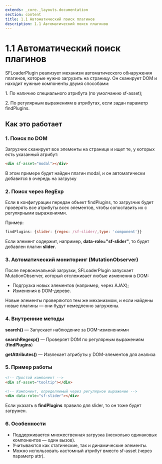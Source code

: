 ```yaml
---
extends: _core._layouts.documentation
section: content
title: 1.1 Автоматический поиск плагинов
description: 1.1 Автоматический поиск плагинов
---
```


# 1.1 Автоматический поиск плагинов

SFLoaderPlugin реализует механизм автоматического обнаружения плагинов, которые нужно загрузить на страницу. Он
сканирует DOM и находит нужные компоненты двумя способами:

1\. По наличию специального атрибута (по умолчанию sf-asset);

2\. По регулярным выражениям в атрибутах, если задан параметр findPlugins.

## Как это работает

### 1. Поиск по DOM

Загрузчик сканирует все элементы на странице и ищет те, у которых есть указанный атрибут:

```html
<div sf-asset="modal"></div>
```


В этом примере будет найден плагин modal, и он автоматически добавится в очередь на загрузку

### 2. Поиск через RegExp

Если в конфигурации передан объект findPlugins, то загрузчик будет проверять все атрибуты всех элементов, чтобы
сопоставить их с регулярными выражениями.

Пример:

```js
findPlugins: {slider: {regex: /sf-slider/,type: 'component'}}
```

Если элемент содержит, например, **data-role="sf-slider"**, то будет добавлен плагин **slider**.

### 3. Автоматический мониторинг (MutationObserver)

После первоначальной загрузки, SFLoaderPlugin запускает MutationObserver, который отслеживает любые изменения в DOM:

* Подгрузка новых элементов (например, через AJAX);
* Изменения в DOM-дереве.

Новые элементы проверяются тем же механизмом, и если найдены новые плагины — они будут немедленно загружены.

### 4. Внутренние методы

**search()** — Запускает наблюдение за DOM-изменениями

**searchRegexp()** — Проверяет DOM по регулярным выражениям (**findPlugins**)

**getAttributes()** — Извлекает атрибуты у DOM-элементов для анализа

### 5. Пример работы

```html
<!-- Простой компонент -->
<div sf-asset="tooltip"></div>

<!-- Компонент, определяемый через регулярное выражение -->
<div data-role="sf-slider"></div>
```

Если указать в **findPlugins** правило для slider, то он тоже будет загружен.

### 6. Особенности

* Поддерживается множественная загрузка (несколько одинаковых компонентов — один вызов).
* Учитываются как статические, так и динамические элементы.
* Можно использовать кастомный атрибут вместо sf-asset (через параметр attr).
